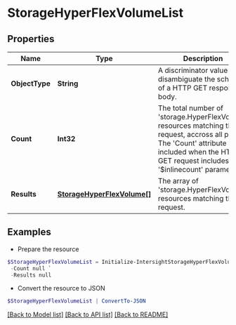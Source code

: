 # StorageHyperFlexVolumeList
## Properties

Name | Type | Description | Notes
------------ | ------------- | ------------- | -------------
**ObjectType** | **String** | A discriminator value to disambiguate the schema of a HTTP GET response body. | 
**Count** | **Int32** | The total number of &#39;storage.HyperFlexVolume&#39; resources matching the request, accross all pages. The &#39;Count&#39; attribute is included when the HTTP GET request includes the &#39;$inlinecount&#39; parameter. | [optional] 
**Results** | [**StorageHyperFlexVolume[]**](StorageHyperFlexVolume.md) | The array of &#39;storage.HyperFlexVolume&#39; resources matching the request. | [optional] 

## Examples

- Prepare the resource
```powershell
$StorageHyperFlexVolumeList = Initialize-IntersightStorageHyperFlexVolumeList  -ObjectType null `
 -Count null `
 -Results null
```

- Convert the resource to JSON
```powershell
$StorageHyperFlexVolumeList | ConvertTo-JSON
```

[[Back to Model list]](../README.md#documentation-for-models) [[Back to API list]](../README.md#documentation-for-api-endpoints) [[Back to README]](../README.md)

